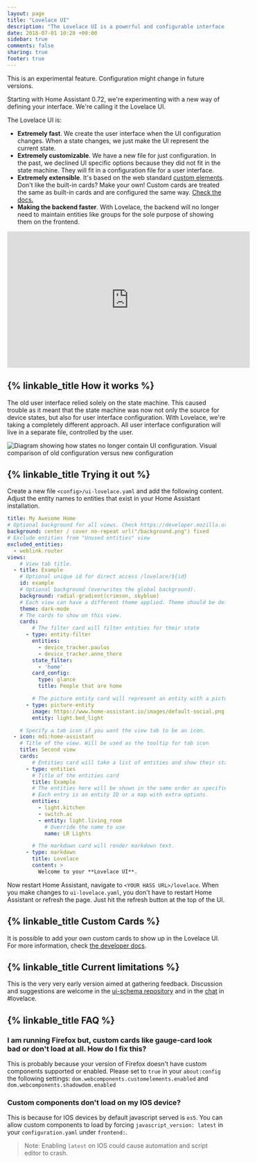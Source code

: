 ```yaml
---
layout: page
title: "Lovelace UI"
description: "The Lovelace UI is a powerful and configurable interface for Home Assistant."
date: 2018-07-01 10:28 +00:00
sidebar: true
comments: false
sharing: true
footer: true
---
```


<p class='note'>
This is an experimental feature. Configuration might change in future versions.
</p>

Starting with Home Assistant 0.72, we're experimenting with a new way of defining your interface. We're calling it the Lovelace UI.

The Lovelace UI is:

- **Extremely fast**. We create the user interface when the UI configuration changes. When a state changes, we just make the UI represent the current state.
- **Extremely customizable**. We have a new file for just configuration. In the past, we declined UI specific options because they did not fit in the state machine. They will fit in a configuration file for a user interface.
- **Extremely extensible**. It's based on the web standard [custom elements](https://developer.mozilla.org/en-US/docs/Web/Web_Components/Using_custom_elements). Don't like the built-in cards? Make your own! Custom cards are treated the same as built-in cards and are configured the same way. [Check the docs.](https://developers.home-assistant.io/docs/en/lovelace_custom_card.html)
- **Making the backend faster**. With Lovelace, the backend will no longer need to maintain entities like groups for the sole purpose of showing them on the frontend.

<div class='videoWrapper'>
<iframe width="560" height="315" src="https://www.youtube.com/embed/6FX9_leiikw" frameborder="0" allowfullscreen></iframe>
</div>

## {% linkable_title How it works %}

The old user interface relied solely on the state machine. This caused trouble as it meant that the state machine was now not only the source for device states, but also for user interface configuration. With Lovelace, we're taking a completely different approach. All user interface configuration will live in a separate file, controlled by the user.

<p class='img'>
<img
  src='/images/lovelace/lovelace-ui-comparison.png'
  alt='Diagram showing how states no longer contain UI configuration.'>
Visual comparison of old configuration versus new configuration
</p>

<!-- source: https://docs.google.com/drawings/d/1O1o7-wRlnsU1lLgfdtn3s46P5StJjSL5to5RU9SV8zs/edit?usp=sharing -->

## {% linkable_title Trying it out %}

Create a new file `<config>/ui-lovelace.yaml` and add the following content. Adjust the entity names to entities that exist in your Home Assistant installation.

```yaml
title: My Awesome Home
# Optional background for all views. Check https://developer.mozilla.org/en-US/docs/Web/CSS/background for more examples.
background: center / cover no-repeat url("/background.png") fixed
# Exclude entities from "Unused entities" view
excluded_entities:
  - weblink.router
views:
    # View tab title.
  - title: Example
    # Optional unique id for direct access /lovelace/${id}
    id: example
    # Optional background (overwrites the global background).
    background: radial-gradient(crimson, skyblue)
    # Each view can have a different theme applied. Theme should be defined in the frontend.
    theme: dark-mode
    # The cards to show on this view.
    cards:
        # The filter card will filter entities for their state
      - type: entity-filter
        entities:
          - device_tracker.paulus
          - device_tracker.anne_there
        state_filter:
          - 'home'
        card_config:
          type: glance
          title: People that are home

        # The picture entity card will represent an entity with a picture
      - type: picture-entity
        image: https://www.home-assistant.io/images/default-social.png
        entity: light.bed_light

    # Specify a tab icon if you want the view tab to be an icon.
  - icon: mdi:home-assistant
    # Title of the view. Will be used as the tooltip for tab icon
    title: Second view
    cards:
        # Entities card will take a list of entities and show their state.
      - type: entities
        # Title of the entities card
        title: Example
        # The entities here will be shown in the same order as specified.
        # Each entry is an entity ID or a map with extra options.
        entities:
          - light.kitchen
          - switch.ac
          - entity: light.living_room
            # Override the name to use
            name: LR Lights

        # The markdown card will render markdown text.
      - type: markdown
        title: Lovelace
        content: >
          Welcome to your **Lovelace UI**.
```

Now restart Home Assistant, navigate to `<YOUR HASS URL>/lovelace`. When you make changes to `ui-lovelace.yaml`, you don't have to restart Home Assistant or refresh the page. Just hit the refresh button at the top of the UI.

## {% linkable_title Custom Cards %}

It is possible to add your own custom cards to show up in the Lovelace UI. For more information, check [the developer docs](https://developers.home-assistant.io/docs/en/lovelace_custom_card.html).

## {% linkable_title Current limitations %}

This is the very very early version aimed at gathering feedback. Discussion and suggestions are welcome in the [ui-schema repository](https://github.com/home-assistant/ui-schema) and in the [chat](/join-chat/) in #lovelace.

## {% linkable_title FAQ %}

### I am running Firefox but, custom cards like gauge-card look bad or don't load at all. How do I fix this?

This is probably because your version of Firefox doesn't have custom components supported or enabled. Please set to `true` in your `about:config` the following settings: `dom.webcomponents.customelements.enabled` and `dom.webcomponents.shadowdom.enabled`

### Custom components don't load on my IOS device?

This is because for IOS devices by default javascript served is `es5`. You can allow custom components to load by forcing `javascript_version: latest` in your `configuration.yaml` under `frontend:`. 

> Note: Enabling `latest` on IOS could cause automation and script editor to crash.
